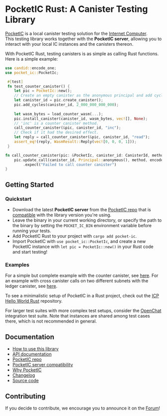 # PocketIC Rust: A Canister Testing Library

[PocketIC](https://github.com/dfinity/pocketic) is a local canister testing solution for the [Internet Computer](https://internetcomputer.org/).  
This testing library works together with the **PocketIC server**, allowing you to interact with your local IC instances and the canisters thereon. 

With PocketIC Rust, testing canisters is as simple as calling Rust functions.
Here is a simple example:

```rust
use candid::encode_one;
use pocket_ic::PocketIc;

 #[test]
 fn test_counter_canister() {
    let pic = PocketIc::new();
    // Create an empty canister as the anonymous principal and add cycles.
    let canister_id = pic.create_canister();
    pic.add_cycles(canister_id, 2_000_000_000_000);
    
    let wasm_bytes = load_counter_wasm(...);
    pic.install_canister(canister_id, wasm_bytes, vec![], None);
    // 'inc' is a counter canister method.
    call_counter_canister(&pic, canister_id, "inc");
    // Check if it had the desired effect.
    let reply = call_counter_canister(&pic, canister_id, "read");
    assert_eq!(reply, WasmResult::Reply(vec![0, 0, 0, 1]));
 }

fn call_counter_canister(pic: &PocketIc, canister_id: CanisterId, method: &str) -> WasmResult {
    pic.update_call(canister_id, Principal::anonymous(), method, encode_one(()).unwrap())
        .expect("Failed to call counter canister")
}
```

## Getting Started

### Quickstart
* Download the latest **PocketIC server** from the [PocketIC repo](https://github.com/dfinity/pocketic) that is [compatible](https://docs.google.com/document/d/1VYmHUTjrgbzRHtsAyRrI5cj-gWGs7ktTnutPvUMJioU) with the library version you're using.
* Leave the binary in your current working directory, or specify the path to the binary by setting the `POCKET_IC_BIN` environment variable before running your tests.
* Add PocketIC Rust to your project with `cargo add pocket-ic`.
* Import PocketIC with `use pocket_ic::PocketIc`, and create a new PocketIC instance with `let pic = PocketIc::new()` in your Rust code and start testing!

### Examples
For a simple but complete example with the counter canister, see [here](tests/tests.rs#L25).
For an example with cross canister calls on two different subnets with the ledger canister, see [here](tests/tests.rs#L63).

To see a minimalistic setup of PocketIC in a Rust project, check out the [ICP Hello World Rust](https://github.com/dfinity/icp-hello-world-rust/blob/main/README.md#testing-your-project) repository.

For larger test suites with more complex test setups, consider the [OpenChat](https://github.com/open-chat-labs/open-chat/tree/master/backend/integration_tests/src) integration test suite.
Note that instances are shared among test cases there, which is not recommended in general.

## Documentation
* [How to use this library](HOWTO.md)
* [API documentation](https://docs.rs/pocket-ic/)
* [PocketIC repo](https://github.com/dfinity/pocketic)
* [PocketIC server compatibility](https://docs.google.com/document/d/1VYmHUTjrgbzRHtsAyRrI5cj-gWGs7ktTnutPvUMJioU/edit?usp=sharing)
* [Why PocketIC](https://github.com/dfinity/pocketic#why-pocketic)
* [Changelog](CHANGELOG.md)
* [Source code](.)

## Contributing
If you decide to contribute, we encourage you to announce it on the [Forum](https://forum.dfinity.org/)!
